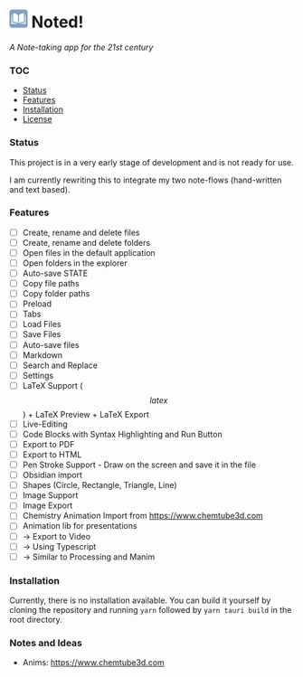 # ![logo](icons/32x32.png) Noted!

_A Note-taking app for the 21st century_

### TOC

- [Status](#status)
- [Features](#features)
- [Installation](#installation)
- [License](LICENSE)

### Status

This project is in a very early stage of development and is not ready for use.

I am currently rewriting this to integrate my two note-flows (hand-written and text based).

### Features

- [ ] Create, rename and delete files
- [ ] Create, rename and delete folders
- [ ] Open files in the default application
- [ ] Open folders in the explorer
- [ ] Auto-save STATE
- [ ] Copy file paths
- [ ] Copy folder paths
- [ ] Preload
- [ ] Tabs
- [ ] Load Files
- [ ] Save Files
- [ ] Auto-save files
- [ ] Markdown
- [ ] Search and Replace
- [ ] Settings
- [ ] LaTeX Support ($$latex$$) + LaTeX Preview + LaTeX Export
- [ ] Live-Editing
- [ ] Code Blocks with Syntax Highlighting and Run Button
- [ ] Export to PDF
- [ ] Export to HTML
- [ ] Pen Stroke Support - Draw on the screen and save it in the file
- [ ] Obsidian import
- [ ] Shapes (Circle, Rectangle, Triangle, Line)
- [ ] Image Support
- [ ] Image Export
- [ ] Chemistry Animation Import from https://www.chemtube3d.com
- [ ] Animation lib for presentations
- [ ] -> Export to Video
- [ ] -> Using Typescript 
- [ ] -> Similar to Processing and Manim

### Installation

Currently, there is no installation available. You can build it yourself by cloning the repository and running `yarn`
followed by `yarn tauri build` in the root directory.

### Notes and Ideas
- Anims: https://www.chemtube3d.com
